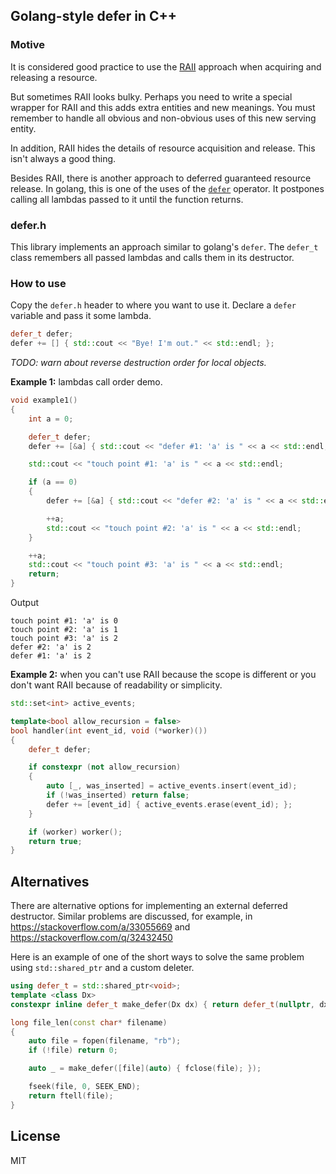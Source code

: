 ## Golang-style defer in C++

### Motive

It is considered good practice to use the [RAII](https://en.wikipedia.org/wiki/Resource_acquisition_is_initialization) approach when acquiring and releasing a resource.

But sometimes RAII looks bulky.
Perhaps you need to write a special wrapper for RAII and this adds extra entities and new meanings.
You must remember to handle all obvious and non-obvious uses of this new serving entity.

In addition, RAII hides the details of resource acquisition and release. This isn't always a good thing.

Besides RAII, there is another approach to deferred guaranteed resource release.
In golang, this is one of the uses of the [`defer`](https://go.dev/tour/flowcontrol/12) operator.
It postpones calling all lambdas passed to it until the function returns.

### defer.h

This library implements an approach similar to golang's `defer`.
The `defer_t` class remembers all passed lambdas and calls them in its destructor.

### How to use
Copy the `defer.h` header to where you want to use it.
Declare a `defer` variable and pass it some lambda.

```C++
defer_t defer;
defer += [] { std::cout << "Bye! I'm out." << std::endl; };
```

*TODO: warn about reverse destruction order for local objects.*

**Example 1:** lambdas call order demo.
```C++
void example1()
{
    int a = 0;

    defer_t defer;
    defer += [&a] { std::cout << "defer #1: 'a' is " << a << std::endl; };

    std::cout << "touch point #1: 'a' is " << a << std::endl;

    if (a == 0)
    {
        defer += [&a] { std::cout << "defer #2: 'a' is " << a << std::endl; };

        ++a;
        std::cout << "touch point #2: 'a' is " << a << std::endl;
    }

    ++a;
    std::cout << "touch point #3: 'a' is " << a << std::endl;
    return;
}
```
Output
```
touch point #1: 'a' is 0
touch point #2: 'a' is 1
touch point #3: 'a' is 2
defer #2: 'a' is 2
defer #1: 'a' is 2
```

**Example 2:** when you can't use RAII because the scope is different or you don't want RAII because of readability or simplicity.
```C++
std::set<int> active_events;

template<bool allow_recursion = false>
bool handler(int event_id, void (*worker)())
{
    defer_t defer;

    if constexpr (not allow_recursion)
    {
        auto [_, was_inserted] = active_events.insert(event_id);
        if (!was_inserted) return false;
        defer += [event_id] { active_events.erase(event_id); };
    }

    if (worker) worker();
    return true;
}
```

## Alternatives

There are alternative options for implementing an external deferred destructor.
Similar problems are discussed, for example, in https://stackoverflow.com/a/33055669 and https://stackoverflow.com/q/32432450

Here is an example of one of the short ways to solve the same problem using `std::shared_ptr` and a custom deleter.

```C++
using defer_t = std::shared_ptr<void>;
template <class Dx>
constexpr inline defer_t make_defer(Dx dx) { return defer_t(nullptr, dx); }

long file_len(const char* filename)
{
    auto file = fopen(filename, "rb");
    if (!file) return 0;

    auto _ = make_defer([file](auto) { fclose(file); });

    fseek(file, 0, SEEK_END);
    return ftell(file);
}
```

## License
MIT
